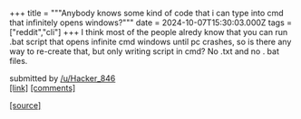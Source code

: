 +++
title = """Anybody knows some kind of code that i can type into cmd that infinitely opens windows?"""
date = 2024-10-07T15:30:03.000Z
tags = ["reddit","cli"]
+++
I think most of the people alredy know that you can run .bat script that opens infinite cmd windows until pc crashes, so is there any way to re-create that, but only writing script in cmd? No .txt and no . bat files.

submitted by [/u/Hacker\_846](https://www.reddit.com/user/Hacker_846)  
[\[link\]](https://www.reddit.com/r/commandline/comments/1fyagpi/anybody_knows_some_kind_of_code_that_i_can_type/) [\[comments\]](https://www.reddit.com/r/commandline/comments/1fyagpi/anybody_knows_some_kind_of_code_that_i_can_type/)

[[source]](https://www.reddit.com/r/commandline/comments/1fyagpi/anybody_knows_some_kind_of_code_that_i_can_type/)
